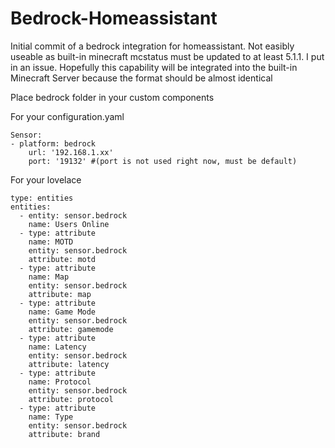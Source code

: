 # Bedrock-Homeassistant

Initial commit of a bedrock integration for homeassistant. Not easibly useable as built-in minecraft mcstatus must be updated to at least 5.1.1. I put in an issue. 
Hopefully this capability will be integrated into the built-in Minecraft Server because the format should be almost identical

Place bedrock folder in your custom components

For your configuration.yaml
```
Sensor:
- platform: bedrock
    url: '192.168.1.xx'
    port: '19132' #(port is not used right now, must be default)
```

For your lovelace
```
type: entities
entities:
  - entity: sensor.bedrock
    name: Users Online
  - type: attribute
    name: MOTD
    entity: sensor.bedrock
    attribute: motd
  - type: attribute
    name: Map
    entity: sensor.bedrock
    attribute: map
  - type: attribute
    name: Game Mode
    entity: sensor.bedrock
    attribute: gamemode
  - type: attribute
    name: Latency
    entity: sensor.bedrock
    attribute: latency
  - type: attribute
    name: Protocol
    entity: sensor.bedrock
    attribute: protocol
  - type: attribute
    name: Type
    entity: sensor.bedrock
    attribute: brand

```
